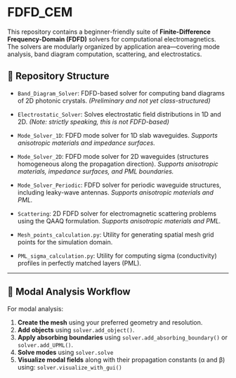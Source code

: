 # FDFD\_CEM

This repository contains a beginner-friendly suite of **Finite-Difference Frequency-Domain (FDFD)** solvers for computational electromagnetics. The solvers are modularly organized by application area—covering mode analysis, band diagram computation, scattering, and electrostatics.

## 📁 Repository Structure

* `Band_Diagram_Solver`: FDFD-based solver for computing band diagrams of 2D photonic crystals.
  *(Preliminary and not yet class-structured)*

* `Electrostatic_Solver`: Solves electrostatic field distributions in 1D and 2D.
  *(Note: strictly speaking, this is not FDFD-based)*

* `Mode_Solver_1D`: FDFD mode solver for 1D slab waveguides.
  *Supports anisotropic materials and impedance surfaces.*

* `Mode_Solver_2D`: FDFD mode solver for 2D waveguides (structures homogeneous along the propagation direction).
  *Supports anisotropic materials, impedance surfaces, and PML boundaries.*

* `Mode_Solver_Periodic`: FDFD solver for periodic waveguide structures, including leaky-wave antennas.
  *Supports anisotropic materials and PML.*

* `Scattering`: 2D FDFD solver for electromagnetic scattering problems using the QAAQ formulation.
  *Supports anisotropic materials and PML.*

* `Mesh_points_calculation.py`: Utility for generating spatial mesh grid points for the simulation domain.

* `PML_sigma_calculation.py`: Utility for computing sigma (conductivity) profiles in perfectly matched layers (PML).

---

## 🧠 Modal Analysis Workflow

For modal analysis:

1. **Create the mesh** using your preferred geometry and resolution.
2. **Add objects** using `solver.add_object()`.
3. **Apply absorbing boundaries** using `solver.add_absorbing_boundary()` or `solver.add_UPML()`.
4. **Solve modes** using `solver.solve`
5. **Visualize modal fields** along with their propagation constants (α and β) using: `solver.visualize_with_gui()`
